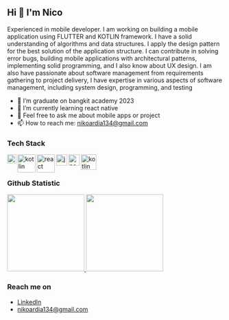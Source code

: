 ## Hi 👋 I'm Nico

Experienced in mobile developer. I am working on building a mobile application using FLUTTER and KOTLIN framework. I have a
solid understanding of algorithms and data structures. I apply the design pattern for the best solution of the application structure.
I can contribute in solving error bugs, building mobile applications with architectural patterns, implementing solid
programming, and I also know about UX design. I am also have passionate about software management from requirements
gathering to project delivery, I have expertise in various aspects of software management, including system design,
programming, and testing


- 🔭 I’m graduate on bangkit academy 2023
- 🌱 I’m currently learning react native
- 💬 Feel free to ask me about mobile apps or project
- 📫 How to reach me: nikoardia134@gmail.com

### Tech Stack
<img align="left" alt="fllutter" title="flutter" width="21px" src="https://www.pinpng.com/pngs/m/144-1442282_recently-i-published-a-story-on-recreating-the.png" />
<img align="left" alt="kotlin" title="kotlin" width="42px" src="https://logo-download.com/wp-content/data/images/svg/Kotlin-logo.svg" />
<img align="left" alt="react" title="react" width="42px" src="https://github.com/ocin-effendy/ocin-effendy/assets/78718700/bf58d9a2-ae39-4ef0-b5c5-965f71017e06" />
<img align="left" alt="js" title="js" width="26px" src="https://upload.wikimedia.org/wikipedia/commons/9/99/Unofficial_JavaScript_logo_2.svg" />
<img align="left" alt="nodeJs" title="nodeJs" width="26px" src="https://w7.pngwing.com/pngs/452/24/png-transparent-js-logo-node-logos-and-brands-icon.png" />
<img align="left" alt="kotlin" title="kotlin" width="36px" src="https://brandslogos.com/wp-content/uploads/images/large/java-logo-1.png" />


<br />
<br />

### Github Statistic
<p align="left">
<a href="https://github.com/ocin-effendy">
  <img height="180em" src="https://github-readme-stats-eight-theta.vercel.app/api?username=ocin-effendy&show_icons=true&theme=algolia&include_all_commits=true&count_private=true"/>
  <img height="180em" src="https://github-readme-stats-eight-theta.vercel.app/api/top-langs/?username=ocin-effendy&layout=compact&langs_count=8&theme=algolia"/>
</a>
</p>

### Reach me on
- <a href="https://www.linkedin.com/in/nicoardiaeffendy/">LinkedIn</a>
- nikoardia134@gmail.com
